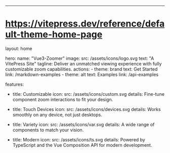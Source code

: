 ---
# https://vitepress.dev/reference/default-theme-home-page
layout: home

hero:
  name: "Vue3-Zoomer"
  image:
    src: /assets/icons/logo.svg
  text: "A VitePress Site"
  tagline: Deliver an unmatched viewing experience with fully customizable zoom capabilities.
  actions:
    - theme: brand
      text: Get Started
      link: /markdown-examples
    - theme: alt
      text: Examples
      link: /api-examples

features:
  - title: Customizable
    icon:
      src: /assets/icons/custom.svg
    details: Fine-tune component zoom interactions to fit your design.

  - title: Touch Devices
    icon:
      src: /assets/icons/devices.svg
    details: Works smoothly on any device, not just desktops.

  - title: Variety
    icon:
      src: /assets/icons/var.svg
    details: A wide range of components to match your vision.

  - title: Modern
    icon:
      src: /assets/icons/ts.svg
    details: Powered by TypeScript and the Vue Composition API for modern development.

